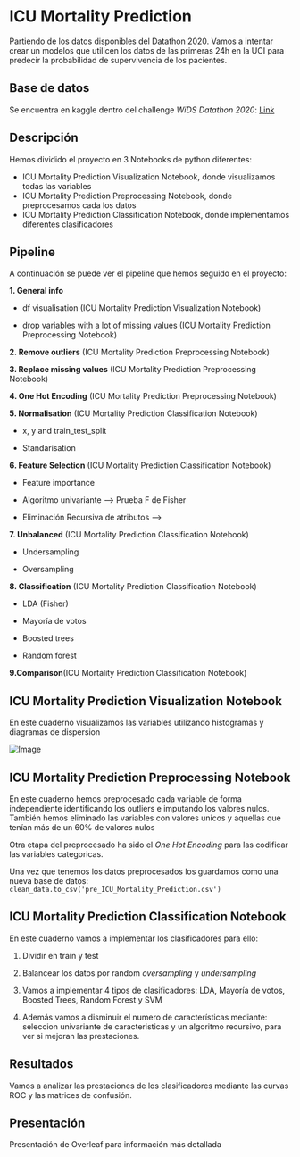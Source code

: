 # ICU Mortality Prediction 

Partiendo de los datos disponibles del Datathon 2020. Vamos a intentar crear un modelos que utilicen los datos de las primeras 24h en la UCI para predecir la probabilidad de supervivencia de los pacientes.

## Base de datos 
Se encuentra en kaggle dentro del challenge *WiDS Datathon 2020*:
[Link](https://www.kaggle.com/c/widsdatathon2020/data)	

## Descripción 
Hemos dividido el proyecto en 3 Notebooks de python diferentes:
* ICU Mortality Prediction Visualization Notebook, donde visualizamos todas las variables
* ICU Mortality Prediction Preprocessing Notebook, donde preprocesamos cada los datos 
* ICU Mortality Prediction Classification Notebook, donde implementamos diferentes clasificadores 
## Pipeline 
A continuación se puede ver el pipeline que hemos seguido en el proyecto:


**1. General info**

* df visualisation (ICU Mortality Prediction Visualization Notebook)

*  drop variables with a lot of missing values (ICU Mortality Prediction Preprocessing Notebook)
  
  
**2. Remove outliers** (ICU Mortality Prediction Preprocessing Notebook)


**3. Replace missing values** (ICU Mortality Prediction Preprocessing Notebook)


**4. One Hot Encoding** (ICU Mortality Prediction Preprocessing Notebook)


**5. Normalisation** (ICU Mortality Prediction Classification Notebook)

* x, y and train_test_split 

* Standarisation 

**6. Feature Selection** (ICU Mortality Prediction Classification Notebook)

* Feature importance

* Algoritmo univariante --> Prueba F de Fisher

* Eliminación Recursiva de atributos --> 
 
 **7. Unbalanced** (ICU Mortality Prediction Classification Notebook)
    
* Undersampling

* Oversampling
 
 **8. Classification** (ICU Mortality Prediction Classification Notebook)
 
* LDA (Fisher)
 
* Mayoría de votos
 
* Boosted trees
   
* Random forest
    
 **9.Comparison**(ICU Mortality Prediction Classification Notebook)
 
 ## ICU Mortality Prediction Visualization Notebook 
 En este cuaderno visualizamos las variables utilizando histogramas y diagramas de dispersion
 
 
 ![Image](http://url/a.png)

 ## ICU Mortality Prediction Preprocessing Notebook
 En este cuaderno hemos preprocesado cada variable de forma independiente identificando los outliers e imputando los valores nulos. También hemos eliminado las variables con valores unicos y aquellas que tenían más de un 60% de valores nulos
 
 
 Otra etapa del preprocesado ha sido el *One Hot Encoding* para las codificar las variables categoricas. 
 
 
 Una vez que tenemos los datos preprocesados los guardamos como una nueva base de datos: 
 `clean_data.to_csv('pre_ICU_Mortality_Prediction.csv')`
 
 ## ICU Mortality Prediction Classification Notebook
 En este cuaderno vamos a implementar los clasificadores para ello:

1. Dividir en train y test 


2. Balancear los datos por random *oversampling* y *undersampling*


3. Vamos a implementar 4 tipos de clasificadores: LDA, Mayoría de votos, Boosted Trees, Random Forest y SVM


4. Además vamos a disminuir el numero de características mediante: seleccion univariante de caracteristicas y un algoritmo recursivo, para ver si mejoran las prestaciones.

## Resultados 
Vamos a analizar las prestaciones de los clasificadores mediante las curvas ROC y las matrices de confusión.


## Presentación
Presentación de Overleaf para información más detallada


 
 
 
 
